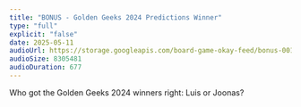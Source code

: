 ```yaml
---
title: "BONUS - Golden Geeks 2024 Predictions Winner"
type: "full"
explicit: "false"
date: 2025-05-11
audioUrl: https://storage.googleapis.com/board-game-okay-feed/bonus-001-board-game-okay.mp3
audioSize: 8305481
audioDuration: 677
---
```


Who got the Golden Geeks 2024 winners right: Luis or Joonas?

